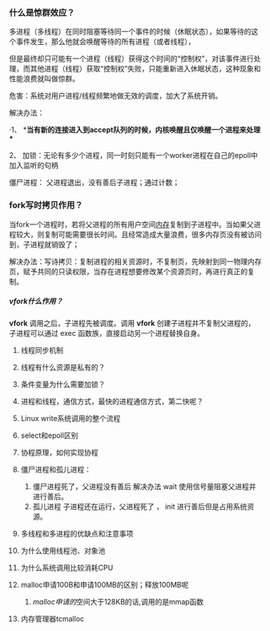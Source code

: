 ### 什么是**惊群效应**？

多进程（多线程）在同时阻塞等待同一个事件的时候（休眠状态），如果等待的这个事件发生，那么他就会唤醒等待的所有进程（或者线程），

但是最终却只可能有一个进程（线程）获得这个时间的“控制权”，对该事件进行处理，而其他进程（线程）获取“控制权”失败，只能重新进入休眠状态，这种现象和性能浪费就叫做惊群。

危害：系统对用户进程/线程频繁地做无效的调度，加大了系统开销。

解决办法：

·1、 ***当有新的连接进入到accept队列的时候，内核唤醒且仅唤醒一个进程来处理\***

2、 加锁：无论有多少个进程，同一时刻只能有一个worker进程在自己的epoll中加入监听的句柄

僵尸进程： 父进程退出，没有善后子进程；通过计数；

### fork写时拷贝作用？

当fork一个进程时，若将父进程的所有用户空间[内存](https://so.csdn.net/so/search?q=内存&spm=1001.2101.3001.7020)复制到子进程中。当如果父进程较大，则复制可能需要很长时间。且经常造成大量浪费，很多内存页没有被访问到，子进程就销毁了；

解决办法：写诗拷贝：复制进程的相关资源时，不复制页，先映射到同一物理内存页，赋予共同的只读权限，当存在进程想要修改某个资源页时，再进行真正的复制。

##### vfork什么作用？

**vfork** 调用之后，子进程先被调度。调用 **vfork** 创建子进程并不复制父进程的，子进程可以通过 exec 函数族，直接启动另一个进程替换自身。



1. 线程同步机制
2. 线程有什么资源是私有的？
3. 条件变量为什么需要加锁？
5. 进程和线程，通信方式，最快的进程通信方式，第二快呢？
6. Linux write系统调用的整个流程
7. select和epoll区别
8. 协程原理，如何实现协程
8. 僵尸进程和孤儿进程： 
   1. 僵尸进程死了，父进程没有善后 解决办法 wait 使用信号量阻塞父进程并进行善后。
   2. 孤儿进程  子进程还在运行，父进程死了 ， init 进行善后但是占用系统资源。
9. 多线程和多进程的优缺点和注意事项
10. 为什么使用线程池、对象池
10. 为什么系统调用比较消耗CPU
12. malloc申请100B和申请100MB的区别；释放100MB呢
    1. *malloc申请的*空间大于128KB的话,调用的是mmap函数

13. 内存管理器tcmalloc

